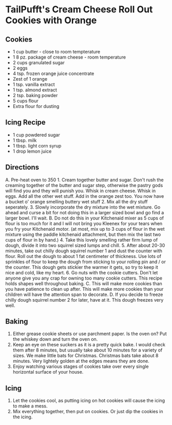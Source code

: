 TailPufft's Cream Cheese Roll Out Cookies with Orange
=====================================================

Cookies
-------

-   1 cup butter - close to room tempterature
-   1 8 pz. package of cream cheese - room temperature
-   2 cups granulated sugar
-   2 eggs
-   4 tsp. frozen orange juice concentrate
-   Zest of 1 orange
-   1 tsp. vanilla extract
-   1 tsp. almond extract
-   2 tsp. baking powder
-   5 cups flour
-   Extra flour for dusting

Icing Recipe
------------

-   1 cup powdered sugar
-   1 tbsp. milk
-   1 tbsp. light corn syrup
-   1 drop lemon juice

Directions
----------

A. Pre-heat oven to 350 1. Cream together butter and sugar. Don't rush
the creaming together of the butter and sugar step, otherwise the pastry
gods will find you and they will punish you. Whisk in cream cheese.
Whisk in eggs. Add all the other wet stuff. Add in the orange zest too.
You now have a bucket o' orange smelling buttery wet stuff 2. Mix all
the dry stuff seperately. 3. Slowly incorporate the dry mixture into the
wet mixture. Go ahead and curse a bit for not doing this in a larger
sized bowl and go find a larger bowl. I'll wait. B. Do not do this in
your Kitchenaid mixer as 5 cups of flour is too much for it and I will
not bring you Kleenex for your tears when you fry your Kitchenaid motor.
(at most, mix up to 3 cups of flour in the wet mixture using the paddle
kitchenaid attachment, but then mix the last two cups of flour in by
hand.) 4. Take this lovely smelling rather firm lump of dough, divide it
into two squirrel sized lumps and chill. 5. After about 20-30 minutes,
take out chilly dough squirrel number 1 and dust the counter with flour.
Roll out the dough to about 1 fat centimeter of thickness. Use lots of
sprinkles of flour to keep the dough from sticking to your rolling pin
and / or the counter. This dough gets stickier the warmer it gets, so
try to keep it nice and cold, like my heart. 6. Go nuts with the cookie
cutters. Don't let anyone give you any crap for owning too many cookie
cutters. This recipe holds shapes well throughout baking. C. This will
make more cookies than you have patience to clean up after. This will
make more cookies than your children will have the attention span to
decorate. D. If you decide to freeze chilly dough squirrel number 2 for
later, have at it. This dough freezes very well.

Baking
------

1.  Either grease cookie sheets or use parchment paper. Is the oven on?
    Put the whiskey down and turn the oven on.
2.  Keep an eye on these suckers as it is a pretty quick bake. I would
    check them after 8 minutes, but usually take about 10 minutes for a
    variety of sizes. We make little bats for Christmas. Christmas bats
    take about 8 minutes. Very lightely golden at the edges means they
    are done.
3.  Enjoy watching various stages of cookies take over every single
    horizontal surface of your house.

Icing
-----

1.  Let the cookies cool, as putting icing on hot cookies will cause the
    icing to make a mess.
2.  Mix everything together, then put on cookies. Or just dip the
    cookies in the icing.
